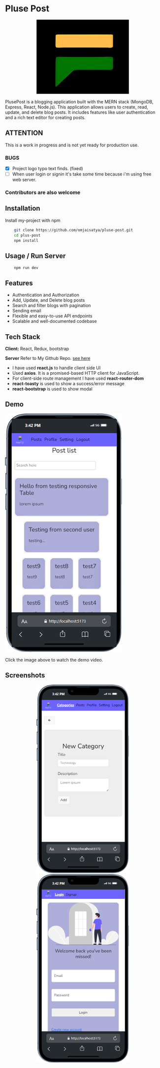 # Pluse Post

<div style="text-align: center;">
  <img src="https://github.com/omjaisatya/pluse-post/blob/main/public/favicon.jpg" alt="LOGO" width="300" height="240">
</div>

PlusePost is a blogging application built with the MERN stack (MongoDB, Express, React, Node.js). This application allows users to create, read, update, and delete blog posts. It includes features like user authentication and a rich text editor for creating posts.

## ATTENTION

This is a work in progress and is not yet ready for production use.

### BUGS

- [x] Project logo typo text finds. (fixed)
- [ ] When user login or signin it's take some time because i'm using free web server.

### Contributors are also welcome

## Installation

Install my-project with npm

```bash
    git clone https://github.com/omjaisatya/pluse-post.git
    cd plus-post
    npm install
```

## Usage / Run Server

```
    npm run dev
```

## Features

- Authentication and Authorization
- Add, Update, and Delete blog posts
- Search and filter blogs with pagination
- Sending email
- Flexible and easy-to-use API endpoints
- Scalable and well-documented codebase

## Tech Stack

**Client:** React, Redux, bootstrap

**Server** Refer to My Github Repo. <a href="https://github.com/omjaisatya/pluse-post-api.git">see here</a>

- I have used **react.js** to handle client side UI
- Used **axios**. It is a promised-based HTTP client for JavaScript.
- For client-side route management I have used **react-router-dom**
- **react-toasty** is used to show a success/error message
- **react-bootstrap** is used to show modal

## Demo

[![Watch the video](https://github.com/omjaisatya/pluse-post/blob/main/src/assets/images/demo/pluse-home.png)](https://youtube.com/shorts/mLUIoskIYq0)

Click the image above to watch the demo video.

## Screenshots

<div style="text-align: center;">
  <img src="https://github.com/omjaisatya/pluse-post/blob/main/src/assets/images/demo/pluse-category.png" alt="category" width="300">
</div>

<div style="text-align: center;">
  <img src="https://github.com/omjaisatya/pluse-post/blob/main/src/assets/images/demo/pulse-login.png" alt="category" width="300">
</div>
